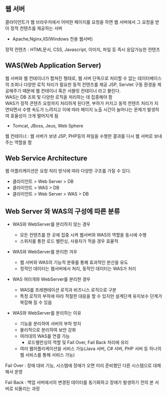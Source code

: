 ## 웹 서버

클라이언트가 웹 브라우저에서 어떠한 페이지를 요청을 하면 웹 서버에서 그 요청을 받아 정적 컨텐츠를 제공하는 서버

- Apache,Nginx,IIS(Windows 전용 웹서버)

정적 컨텐츠 : HTML문서, CSS, Javascript, 이미지, 파일 등 즉시 응답가능한 컨텐츠

## WAS(Web Application Server)

웹 서버와 웹 컨테이너가 합쳐진 형태로, 웹 서버 단독으로 처리할 수 없는 데이터베이스의 조회나 다양한 로직 처리가 필요한 동적 컨텐츠를 제공
JSP, Servlet 구동 환경을 제공해주기 때문에 웹 컨테이너 혹은 서블릿 컨테이너 라고 불린다.<br>
WAS는 DB 조회 및 다양한 로직을 처리하는 데 집중해야 함<br>
WAS가 정적 콘텐츠 요청까지 처리하게 된다면, 부하가 커지고 동적 컨텐츠 처리가 지연되면서 수행 속도가 느려지고 이에 따라 페이지 노출 시간이 늘어나는 문제가 발생하여 효율성이 크게 떨어지게 됨

- Tomcat, JBoss, Jeus, Web Sphere

웹 컨테이너 : 웹 서버가 보낸 JSP, PHP등의 파일을 수행한 결과를 다시 웹 서버로 보내주는 역할을 함

## Web Service Architecture

웹 어플리케이션은 요청 처리 방식에 따라 다양한 구조를 가질 수 있다.

- 클라이언트 > Web Server > DB
- 클라이언트 > WAS > DB
- 클라이언트 > Web Server > WAS > DB

## Web Server 와 WAS의 구성에 따른 분류

- WAS와 WebServer를 분리하지 않는 경우

  - 모든 컨텐츠를 한 곳에 집중 시켜 웹서버와 WAS의 역할을 동시에 수행
  - 스위치를 통한 로드 밸런싱, 사용자가 적을 경우 효율적

- WAS와 WebServer를 분리한 겨우

  - 웹 서버와 WAS의 기능적 분류를 통해 효과적인 분산을 유도
  - 정적인 데이터는 웹서버에서 처리, 동적인 데이터는 WAS가 처리

- WAS 여러개와 WebServer를 분리한 경우

  - WAS를 프레젠테이션 로직과 비즈니스 로직으로 구분
  - 특정 로직의 부하에 따라 적절한 대응을 할 수 있지만 설계단계 유지보수 단계가 복잡해 질 수 있음

- WAS와 WebServer를 분리하는 이유
  - 기능을 분리하여 서버의 부하 방지
  - 물리적으로 분리하여 보안 강화
  - 여러대의 WAS를 연결 가능
    - 로드밸런싱의 역할 및 Fail Over, Fail Back 처리에 유리
  - 여러 웹어플리케이션을 서비스 가능(Java 서버, C# 서버, PHP 서버 등 하나의 웹 서비스를 통해 서비스 가능)

Fail Over : 장애 대비 기능, 시스템에 장애가 오면 미리 준비했던 다른 시스템으로 대체해서 운영

Fail Back : 백업 서버에서의 변경된 데이터를 동기화하고 장애가 발생하기 전의 본 서버로 되돌리는 과정
